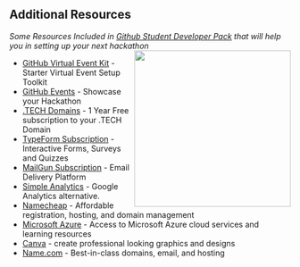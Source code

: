 ## **Additional Resources**
_Some Resources Included in [Github Student Developer Pack](https://education.github.com/pack/offers) that will help you in setting up your next hackathon_
<img align="right" height="280" src="https://github.com/github/hackathons/blob/main/.github/images/Designer%20Coder%20Innovator.png">

- [GitHub Virtual Event Kit](https://education.github.com/experiences/virtual_event_kit) - Starter Virtual Event Setup Toolkit 
- [GitHub Events](https://education.github.com/events) - Showcase your Hackathon
- [.TECH Domains](https://get.tech/github-student-developer-pack) - 1 Year Free subscription to your .TECH Domain
- [TypeForm Subscription](https://product.typeform.com/github/)  - Interactive Forms, Surveys and Quizzes
- [MailGun Subscription](https://www.mailgun.com/github-students/?utm_source=github&utm_medium=partner) - Email Delivery Platform
- [Simple Analytics](https://simpleanalytics.com/students) - Google Analytics alternative.
- [Namecheap](https://education.github.com/pack/redeem/namecheap-domain-student) - Affordable registration, hosting, and domain management
- [Microsoft Azure](https://education.github.com/pack/redeem/microsoft-azure-student) - Access to Microsoft Azure cloud services and learning resources
- [Canva](https://education.github.com/pack/redeem/canva-student) - create professional looking graphics and designs 
- [Name.com](https://education.github.com/pack/redeem/namecom-student) - Best-in-class domains, email, and hosting

